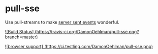 # pull-sse

Use pull-streams to make
[server sent events](http://www.w3.org/TR/eventsource/) wonderful.

[
![Build Status]
(https://travis-ci.org/DamonOehlman/pull-sse.png?branch=master)
](https://travis-ci.org/DamonOehlman/pull-sse)

[
![browser support]
(https://ci.testling.com/DamonOehlman/pull-sse.png)
](https://ci.testling.com/DamonOehlman/pull-sse)
